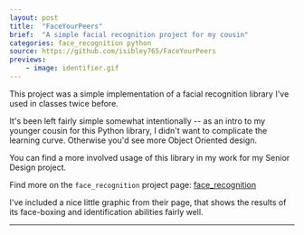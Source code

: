 ```yaml
---
layout: post
title:  "FaceYourPeers"
brief:  "A simple facial recognition project for my cousin"
categories: face_recognition python
source: https://github.com/isibley765/FaceYourPeers
previews:
    - image: identifier.gif
---
```


This project was a simple implementation of a facial recognition library I've used in classes twice before.

It's been left fairly simple somewhat intentionally -- as an intro to my younger cousin for this Python library,
I didn't want to complicate the learning curve. Otherwise you'd see more Object Oriented design.

You can find a more involved usage of this library in my work for my Senior Design project.

Find more on the `face_recognition` project page: [face_recognition](https://pypi.org/project/face-recognition/)

I've included a nice little graphic from their page, that shows the results of its face-boxing and identification
abilities fairly well.

---
